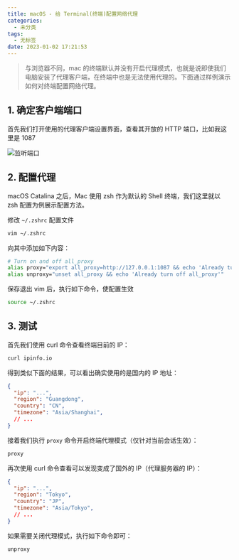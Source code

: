 ```yaml
---
title: macOS - 给 Terminal(终端)配置网络代理
categories:
  - 未分类
tags:
  - 无标签
date: 2023-01-02 17:21:53
---
```


<script setup lang="ts">
import PostHeader from '../../_components/PostHeader.vue'
import EditInfo from '../../_components/EditInfo.vue'
</script>


<PostHeader :postId='2600235592' />

> 与浏览器不同，mac 的终端默认并没有开启代理模式，也就是说即使我们电脑安装了代理客户端，在终端中也是无法使用代理的。下面通过样例演示如何对终端配置网络代理。

## 1. 确定客户端端口

首先我们打开使用的代理客户端设置界面，查看其开放的 HTTP 端口，比如我这里是 1087

![监听端口](https://github.com/user-attachments/assets/dd94ba23-ee92-4016-87d6-9840209f637e)

## 2. 配置代理

macOS Catalina 之后，Mac 使用 zsh 作为默认的 Shell 终端，我们这里就以 zsh 配置为例展示配置方法。

修改 `~/.zshrc` 配置文件

```sh
vim ~/.zshrc
```

向其中添加如下内容：

```sh
# Turn on and off all_proxy
alias proxy="export all_proxy=http://127.0.0.1:1087 && echo 'Already turn on all_proxy to http://127.0.0.1:1087'"
alias unproxy="unset all_proxy && echo 'Already turn off all_proxy'"
```

保存退出 vim 后，执行如下命令，使配置生效

```sh
source ~/.zshrc
```

## 3. 测试

首先我们使用 curl 命令查看终端目前的 IP：

```sh
curl ipinfo.io
```

得到类似下面的结果，可以看出确实使用的是国内的 IP 地址：

```json
{
  "ip": "...",
  "region": "Guangdong",
  "country": "CN",
  "timezone": "Asia/Shanghai",
  // ...
}
```

接着我们执行 `proxy` 命令开启终端代理模式（仅针对当前会话生效）：

```sh
proxy
```

再次使用 curl 命令查看可以发现变成了国外的 IP（代理服务器的 IP）：

```json
{
  "ip": "...",
  "region": "Tokyo",
  "country": "JP",
  "timezone": "Asia/Tokyo",
  // ...
}
```

如果需要关闭代理模式，执行如下命令即可：

```sh
unproxy
```


<EditInfo editLink='https://github.com/liangpengyv/my-blog-by-fluxpress/issues/34' lastUpdated='2024-10-20 17:35:27' />